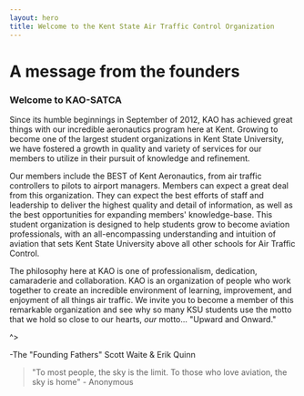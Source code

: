```yaml
---
layout: hero
title: Welcome to the Kent State Air Traffic Control Organization
---
```

# A message from the founders 

### Welcome to KAO-SATCA

Since its humble beginnings in September of 2012, KAO has achieved great things with our incredible aeronautics program here at Kent. Growing to become one of the largest student organizations in Kent State University, we have fostered a growth in quality and variety of services for our members to utilize in their pursuit of knowledge and refinement.

Our members include the BEST of Kent Aeronautics, from air traffic controllers to pilots to airport managers. Members can expect a great deal from this organization. They can expect the best efforts of staff and leadership to deliver the highest quality and detail of information, as well as the best opportunities for expanding members' knowledge-base. This student organization is designed to help students grow to become aviation professionals, with an all-encompassing understanding and intuition of aviation that sets Kent State University above all other schools for Air Traffic Control.

The philosophy here at KAO is one of professionalism, dedication, camaraderie and collaboration. KAO is an organization of people who work together to create an incredible environment of learning, improvement, and enjoyment of all things air traffic. We invite you to become a member of this remarkable organization and see why so many KSU students use the motto that we hold so close to our hearts, _our_ motto... "Upward and Onward."

^>

-The "Founding Fathers"  Scott Waite & Erik Quinn

> "To most people, the sky is the limit. To those who love aviation, the sky is home" - Anonymous
